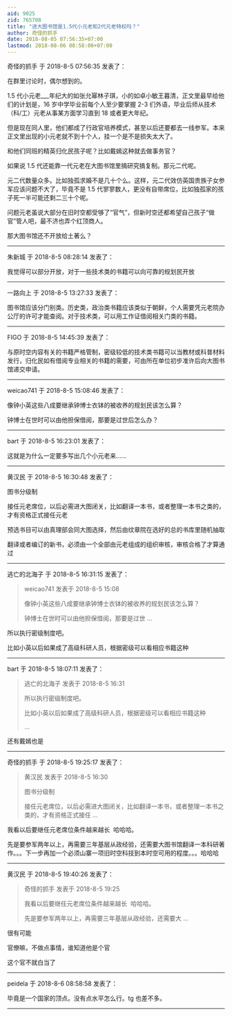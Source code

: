 ```yaml
---
aid: 9025
zid: 765708
title: "进大图书馆是1.5代小元老和2代元老特权吗？"
author: 奇怪的抓手
date: 2018-08-05 07:56:35+07:00
lastmod: 2018-08-06 08:58:00+07:00
---
```


奇怪的抓手 于 2018-8-5 07:56:35 发表了：

在群里讨论时，偶尔想到的。

1.5 代小元老\_\_\_年纪大的如张允幂林子琪，小的如卓小敏王暮清，正文里最早给他们的计划是，16 岁中学毕业前每个人至少要掌握 2-3 们外语，毕业后师从技术（科/工）元老从事某方面学习直到 18 或者更大年纪。

但是现在同人里，他们都成了行政官培养模式，甚至以后还要都去一线参军。本来正文里出现的小元老就不到十个人，挂一个是不是损失太大了。

和他们同班的精英归化民孩子呢？比如戴嫣这种就去做事务官？

如果说 1.5 代还能靠一代元老在大图书馆里搞研究搞复制。那元二代呢。

元二代数量众多。比如独孤求婚不是几十个么。这样，元二代效仿英国贵族子女参军应该问题不大了，毕竟不是 1.5 代寥寥数人，更没有自带席位，比如独孤家的孩子死一半可能还剩二三十个呢。

问题元老虽说大部分在旧时空都受够了“官气”，但新时空还都希望自己孩子“做官”管人吧，最不济也弄个红顶商人。

那大图书馆还不开放给土著么？

---

朱新城 于 2018-8-5 08:28:14 发表了：

我觉得可以部分开放，对于一些技术类的书籍可以向可靠的规划民开放

---

一路向上 于 2018-8-5 13:27:33 发表了：

图书馆应该分门别类。历史类，政治类书籍应该类似于朝鲜，个人需要凭元老院办公厅的许可才能查阅。对于技术类，可以用工作证借阅相关门类的书籍。

---

FIGO 于 2018-8-5 14:45:39 发表了：

与原时空内容有关的书籍严格管制，密级较低的技术类书籍可以当教材或科普材料发行，归化民如有借阅专业相关的书籍的需要，可由所在单位初步准许后向大图书馆递交申请。

---

weicao741 于 2018-8-5 15:08:46 发表了：

像钟小英这些八成要继承钟博士衣钵的被收养的规划民该怎么算？

钟博士在世时可以由他担保借阅，那要是过世后怎么办？

---

bart 于 2018-8-5 16:23:01 发表了：

这就是为什么一定要多写出几个小元老来……

---

黄汉民 于 2018-8-5 16:30:48 发表了：

图书分级制

接任元老席位，以后必需进大图闭关，比如翻译一本书，或者整理一本书之类的，才有资格正式接任元老

预选书目可以由真理部会同大图选择，然后由纹章院在选好的总的书库里随机抽取

翻译或者编订的新书，必须由一个全部由元老组成的组织审核，审核合格了才算通过

---

逃亡的北海子 于 2018-8-5 16:31:15 发表了：

> weicao741 发表于 2018-8-5 15:08
>
> 像钟小英这些八成要继承钟博士衣钵的被收养的规划民该怎么算？
>
> 钟博士在世时可以由他担保借阅，那要是过世 ...

所以执行密级制度吧。

比如小英以后如果成了高级科研人员，根据密级可以看相应书籍这种

---

bart 于 2018-8-5 18:07:11 发表了：

> 逃亡的北海子 发表于 2018-8-5 16:31
>
> 所以执行密级制度吧。
>
> 比如小英以后如果成了高级科研人员，根据密级可以看相应书籍这种
>
> ...

还有戴嫣也是

---

奇怪的抓手 于 2018-8-5 19:25:17 发表了：

> 黄汉民 发表于 2018-8-5 16:30
>
> 图书分级制
>
> 接任元老席位，以后必需进大图闭关，比如翻译一本书，或者整理一本书之类的，才有资格正式接任 ...

我看以后要继任元老席位条件越来越长&nbsp;&nbsp;哈哈哈。

先是要参军两年以上，再需要三年基层从政经验，还需要大图书馆翻译一本科研著作。。。下一步再加一个必须山寨一项旧时空科技到本时空可用的程度。。。哈哈哈

---

黄汉民 于 2018-8-5 19:40:26 发表了：

> 奇怪的抓手 发表于 2018-8-5 19:25
>
> 我看以后要继任元老席位条件越来越长&nbsp;&nbsp;哈哈哈。
>
> 先是要参军两年以上，再需要三年基层从政经验，还需要大 ...

很有可能

官僚嘛，不做点事情，谁知道他是个官

这个官不就白当了

---

peidela 于 2018-8-6 08:58:58 发表了：

毕竟是一个国家的顶点。没有点水平怎么行。tg 也差不多。

---
